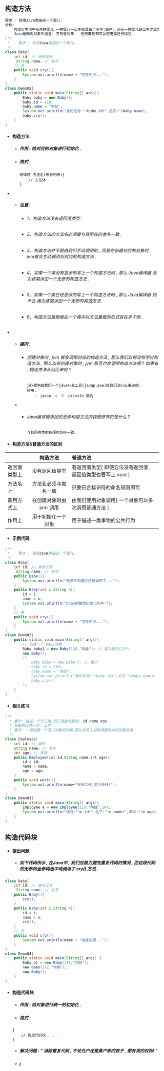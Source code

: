 ## 构造方法

```java
需求 : 使用Java类描述一个婴儿.
分析:
    在现实生活中有两种婴儿,一种婴儿一出生就具备了名字(白户),还有一种婴儿是出生之后才有名字的(黑户).
    Java是面向对象的语言: 万物皆对象 - 任何事物都可以使用类进行描述.
/**
 *    需求 : 使用Java类描述一个婴儿.
 */
class Baby{
    int id; // 身份证号
     String name; // 名字
    // 哭
    public void cry(){
        System.out.println(name + "哇哇的哭...");
    }
}
class Demo02{
    public static void main(String[] args){
        Baby baby = new Baby();
        baby.id = 110;
        baby.name = "狗娃";
        System.out.println("身份证号:"+baby.id+",名字:"+baby.name);
        baby.cry();
    }
}
```

* #### 构造方法

  * ##### 作用 : 给对应的对象进行初始化 .
  * ##### 格式 :

    ```
    修饰符 方法名(形参列表){
        // 方法体 . . .
    }
    ```
* * ##### 注意 :

    * ###### 1、构造方法没有返回值类型 .
    * ###### 2、构造方法的方法名必须要与其所在的类名一致 .
    * ###### 3、构造方法并不是由我们手动调用的 , 而是在创建对应的对象时 , jvm就会主动调用到对应的构造方法 .
    * ###### 4、如果一个类没有显示的写上一个构造方法时 , 那么 Java编译器 会为该类添加一个无参的构造方法 .
    * ###### 5、如果一个类已经显示的写上一个构造方法时 , 那么 Java编译器 则 不会 再为该类添加一个无参的构造方法 .
    * ###### 6、构造方法是能够在一个类中以方法重载的形式存在多个的 .
* * ##### 疑问 :

    * ###### 创建对象时 ,  jvm 就会调用对应的构造方法 , 那么我们以前没有学过构造方法 , 那么以前创建对象时 , jvm 是否也会调用构造方法呢 ? 如果有 , 构造方法从何而来呢 ?

      ```
      jdk提供给我们一个java开发工具(javap.exe)给我们进行反编译的.
      使用:
          - javap -c -l -private 类名
      ```
  * * ###### Java编译器添加的无参构造方法的权限修饰符是什么 ?

      ```
      与其所在类的权限修饰符一致.
      ```
* #### 构造方法&普通方法的区别

|  | 构造方法 | 普通方法 |
| :--- | :---: | :--- |
| 返回值类型上 | 没有返回值类型 | 有返回值类型\[ 即使方法没有返回值 , 返回值类型也要写上 void \] |
| 方法名上 | 方法名必须与类名一致 | 只要符合标识符的命名规则即可 |
| 调用方式上 | 在创建对象时由 jvm 调用 | 由我们使用对象调用\[ 一个对象可以多次调用普通方法 \] |
| 作用上 | 用于初始化一个对象 | 用于描述一类事物的公共行为 |

* #### 示例代码

```java
/**
 *    需求 : 使用Java类描述一个婴儿.
 */
class Baby{
    int id; // 身份证号
     String name; // 名字
    public Baby(){
        System.out.println("无参的构造方法被调用了...");
    }
    public Baby(int i,String n){
        id = i;
        name = n;
        System.out.println("baby的属性初始化完毕!");
    }
    // 哭
    public void cry(){
        System.out.println(name + "哇哇的哭...");
    }
}
class Demo02{
    public static void main(String[] args){
        // 创建一个 baby对象
        Baby baby1 = new Baby(110,"狗娃"); // 婴儿诞生(白户)
        new Baby();
        /*
            Baby baby = new Baby(); // 黑户
            baby.id = 110;
            baby.name = "狗娃";
            System.out.println("身份证号:"+baby.id+",名字:"+baby.name);
            baby.cry();
        */
    }
}
```

* #### 相关练习

```java
/**
  * 需求: 描述一个员工类,员工具备的属性: id.name.age
  * 具备的公共行为: 工作
  * 要求: 一旦创建一个员工对象的时候,那么该员工对象就要有对应的属性值
  */
class Employee{
    int id; // 编号
    String name; // 名字
    int age; // 年龄
    public Employee(int id,String name,int age){
        id = id;
        name = name;
        age = age;
    }
    public void work(){
        System.out.println(name+"好好工作,努力挣钱!");
    }
}
class Demo03{
    public static void main(String[] args){
        Employee e = new Employee(110,"狗娃",20);
        System.out.println("编号:"+e.id+",名字:"+e.name+",年龄:"+e.age);
    }
}
```

## 构造代码块

* #### 提出问题

  * ##### 如下代码所示 , 在Java中 , 我们应极力避免重复代码的情况 , 而这段代码的无参和全参构造中均调用了 cry\(\) 方法 .

```java
class Baby{
    int id; // 身份证号
     String name; // 名字
    public Baby(){
        cry();
    }
    public Baby(int i,String n){
        id = i;
        name = n;
        cry();
    }
    // 哭
    public void cry(){
        System.out.println(name + "哇哇的哭...");
    }
}
class Demo04{
    public static void main(String[] args) {
        Baby b1 = new Baby(110,"狗娃");
        new Baby(112,"狗剩");
        new Baby();
    }
}
```

* #### 构造代码块

  * ##### 作用 : 给对象进行统一的初始化 .
  * ##### 格式 :

  ```
  {
      // 构造代码块 . . .
  }
  ```

  * ##### 解决问题 : " 消除重复代码 , 不论白户还是黑户家的孩子 , 都有哭的权利! "

    ##### 

  * ##### j



